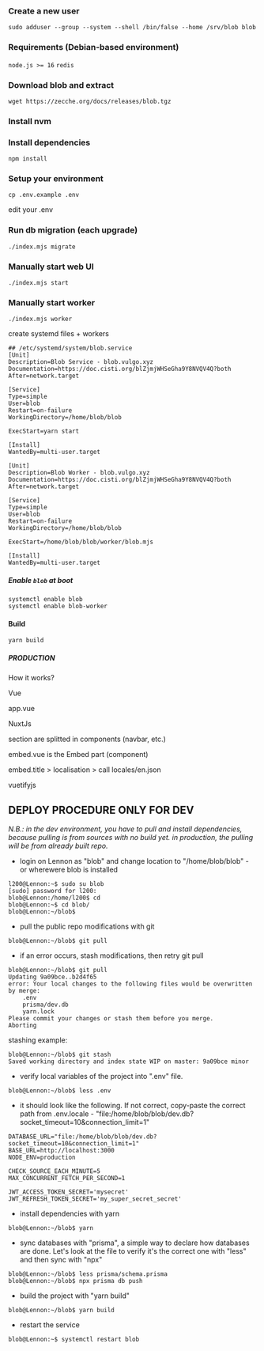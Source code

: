 
### Create a new user
`sudo adduser --group --system --shell /bin/false --home /srv/blob blob`


### Requirements (Debian-based environment)

`node.js >= 16`
`redis`


### Download blob and extract
`wget https://zecche.org/docs/releases/blob.tgz`


### Install nvm

### Install dependencies
`npm install`

### Setup your environment
`cp .env.example .env`

edit your .env

### Run db migration (each upgrade)
`./index.mjs migrate`

### 

### 

### Manually start web UI
`./index.mjs start`

### Manually start worker
`./index.mjs worker`



<!-- #### Download  source from git repository -->
<!-- ### `git clone https://github.com/lesion/blob.git` -->


create systemd files + workers
```
## /etc/systemd/system/blob.service
[Unit]
Description=Blob Service - blob.vulgo.xyz
Documentation=https://doc.cisti.org/blZjmjWHSeGha9Y8NVQV4Q?both
After=network.target

[Service]
Type=simple
User=blob
Restart=on-failure
WorkingDirectory=/home/blob/blob

ExecStart=yarn start

[Install]
WantedBy=multi-user.target
```

```/etc/systemd/system/blob-worker.service
[Unit]
Description=Blob Worker - blob.vulgo.xyz
Documentation=https://doc.cisti.org/blZjmjWHSeGha9Y8NVQV4Q?both
After=network.target

[Service]
Type=simple
User=blob
Restart=on-failure
WorkingDirectory=/home/blob/blob

ExecStart=/home/blob/blob/worker/blob.mjs

[Install]
WantedBy=multi-user.target
```

##### Enable `blob` at boot
```
systemctl enable blob
systemctl enable blob-worker
```

#### 


#### Build
`yarn build`





##### PRODUCTION

How it works?

Vue

app.vue

NuxtJs

section are splitted in components (navbar, etc.)

embed.vue is the Embed part (component)

embed.title > localisation > call locales/en.json 

vuetifyjs

## DEPLOY PROCEDURE ONLY FOR DEV

*N.B.: in the dev environment, you have to pull and install dependencies, because pulling is from sources with no build yet. in production, the pulling will be from already built repo.*

- login on Lennon as "blob" and change location to "/home/blob/blob" - or wherewere blob is installed

```
l200@Lennon:~$ sudo su blob
[sudo] password for l200: 
blob@Lennon:/home/l200$ cd 
blob@Lennon:~$ cd blob/
blob@Lennon:~/blob$ 
``` 

- pull the public repo modifications with git

```blob@Lennon:~/blob$ git pull```

- if an error occurs, stash modifications, then retry git pull

```
blob@Lennon:~/blob$ git pull
Updating 9a09bce..b2d4f65
error: Your local changes to the following files would be overwritten by merge:
	.env
	prisma/dev.db
	yarn.lock
Please commit your changes or stash them before you merge.
Aborting
```

stashing example:

```
blob@Lennon:~/blob$ git stash
Saved working directory and index state WIP on master: 9a09bce minor
```

- verify local variables of the project into ".env" file.

```blob@Lennon:~/blob$ less .env```

- it should look like the following. If not correct, copy-paste the correct path from .env.locale - "file:/home/blob/blob/dev.db?socket_timeout=10&connection_limit=1"

```# env
DATABASE_URL="file:/home/blob/blob/dev.db?socket_timeout=10&connection_limit=1"
BASE_URL=http://localhost:3000
NODE_ENV=production

CHECK_SOURCE_EACH_MINUTE=5
MAX_CONCURRENT_FETCH_PER_SECOND=1

JWT_ACCESS_TOKEN_SECRET='mysecret'
JWT_REFRESH_TOKEN_SECRET='my_super_secret_secret'

```



- install dependencies with yarn

```blob@Lennon:~/blob$ yarn```

- sync databases with "prisma", a simple way to declare how databases are done. Let's look at the file to verify it's the correct one with "less" and then sync with "npx"

```
blob@Lennon:~/blob$ less prisma/schema.prisma
blob@Lennon:~/blob$ npx prisma db push
```

- build the project with "yarn build"

```
blob@Lennon:~/blob$ yarn build
```

- restart the service

```blob@Lennon:~$ systemctl restart blob```